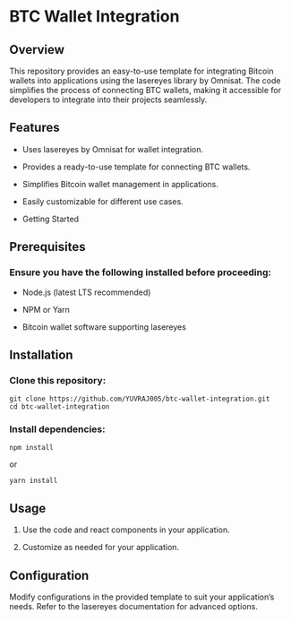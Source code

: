 # BTC Wallet Integration 

## Overview

This repository provides an easy-to-use template for integrating Bitcoin wallets into applications using the lasereyes library by Omnisat. The code simplifies the process of connecting BTC wallets, making it accessible for developers to integrate into their projects seamlessly.

## Features

* Uses lasereyes by Omnisat for wallet integration.

* Provides a ready-to-use template for connecting BTC wallets.

* Simplifies Bitcoin wallet management in applications.

* Easily customizable for different use cases.

* Getting Started

## Prerequisites

### Ensure you have the following installed before proceeding:

* Node.js (latest LTS recommended)

* NPM or Yarn

* Bitcoin wallet software supporting lasereyes

## Installation

### Clone this repository:

```
git clone https://github.com/YUVRAJ005/btc-wallet-integration.git
cd btc-wallet-integration
```

### Install dependencies:

``` npm install ```

or

```yarn install```

## Usage

1. Use the code and react components in your application.

2. Customize as needed for your application.

## Configuration

Modify configurations in the provided template to suit your application’s needs. Refer to the lasereyes documentation for advanced options.


